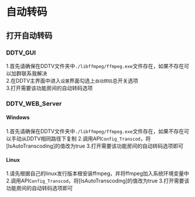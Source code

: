# 自动转码
## 打开自动转码
### DDTV_GUI
1.首先请确保在DDTV文件夹中`./libffmpeg/ffmpeg.exe`文件存在，如果不存在可以加群联系我解决  
2.在DDTV主界面中进入`设置`界面勾选上`自动转码`总开关选项  
3.打开需要该功能房间的自动转码选项 
  
### DDTV_WEB_Server
#### Windows
1.首先请确保在DDTV文件夹中`./libffmpeg/ffmpeg.exe`文件存在，如果不存在可以手动从DDTV相同路径下复制
2.调用API`Config_Transcod`，将[IsAutoTranscoding]的值改为true
3.打开需要该功能房间的自动转码选项即可  

#### Linux
1.请先根据自己的linux发行版本根安装ffmpeg，并将ffmpeg加入系统环境变量中  
2.调用API`Config_Transcod`，将[IsAutoTranscoding]的值改为true
3.打开需要该功能房间的自动转码选项即可  